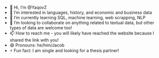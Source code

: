 - 👋 Hi, I’m @YaqovZ
- 👀 I’m interested in languages, history, and economic and business data
- 🌱 I’m currently learning SQL, machine learning, web scrapping, NLP
- 💞️ I’m looking to collaborate on anything related to textual data, but other types of data are welcome too!
- 📫 How to reach me - you will likely have reached the website because I shared the link with you!
- 😄 Pronouns: he/him/Jacob
- ⚡ Fun fact: I am single and looking for a thesis partner!

<!---
YaqovZ/YaqovZ is a ✨ special ✨ repository because its `README.md` (this file) appears on your GitHub profile.
You can click the Preview link to take a look at your changes.
--->
